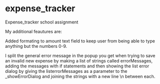 # expense_tracker
 Expense_tracker school assignment




My additional feautures are:

Added formating to amount text field to keep user from being able to type anything but the numbers 0-9.

I split the general error message in the popup you get when trying to save an invalid new expense by making a list of strings called errorMessages, adding the messages with if statements and then showing the list error dialog by giving the listerrorMessages as a parameter to the _showErrorDialog and joining the strings with a new line \n between each.